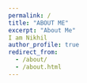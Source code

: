 ```yaml
---
permalink: /
title: "ABOUT ME" 
excerpt: "About Me"
I am Nikhil
author_profile: true
redirect_from: 
  - /about/
  - /about.html
---
```

